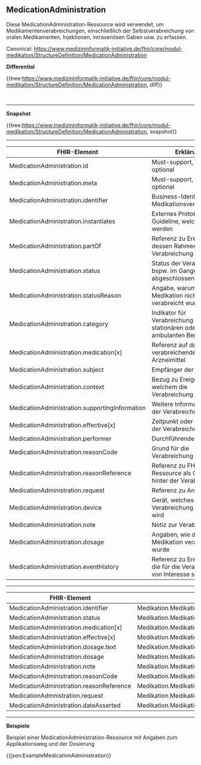 ## MedicationAdministration

Diese MedicationAdministration-Ressource wird verwendet, um Medikamentenverabreichungen, einschließlich der Selbstverabreichung von oralen Medikamenten, Injektionen, intravenösen Gaben usw. zu erfassen.

Canonical:
https://www.medizininformatik-initiative.de/fhir/core/modul-medikation/StructureDefinition/MedicationAdministration

**Differential**

{{tree:https://www.medizininformatik-initiative.de/fhir/core/modul-medikation/StructureDefinition/MedicationAdministration, diff}}

<br>

---

**Snapshot**

{{tree:https://www.medizininformatik-initiative.de/fhir/core/modul-medikation/StructureDefinition/MedicationAdministration, snapshot}}


---

| FHIR-Element | Erklärung |
|--------------|-----------|
| MedicationAdministration.id | Must-support, jedoch optional | 
| MedicationAdministration.meta | Must-support, jedoch optional |
| MedicationAdministration.identifier | Business-Identifier der Medikationsverabreichung |
| MedicationAdministration.instantiates | Externes Protokoll oder Guideline, welche befolgt werden |
| MedicationAdministration.partOf | Referenz zu Ereignis in dessen Rahmen die Verabreichung erfolgt |
| MedicationAdministration.status | Status der Verabreichung, bspw. im Gange oder abgeschlossen |
| MedicationAdministration.statusReason | Angabe, warum Medikation nicht verabreicht wurde. |
| MedicationAdministration.category | Indikator für Verabreichung im stationären oder ambulanten Bereich |
| MedicationAdministration.medication[x]| Referenz auf das zu verabreichende Arzneimittel |
| MedicationAdministration.subject | Empfänger der Medikation |
| MedicationAdministration.context | Bezug zu Ereignis in welchem die Verabreichung erfolgt |
| MedicationAdministration.supportingInformation | Weitere Informationen zu der Verabreichung |
| MedicationAdministration.effective[x] | Zeitpunkt oder Periode der Verabreichung |
| MedicationAdministration.performer | Durchführende Person |
| MedicationAdministration.reasonCode | Grund für die Verabreichung |
| MedicationAdministration.reasonReference | Referenz zu FHIR-Ressource als Grund hinter der Verabreichung |
| MedicationAdministration.request | Referenz zu Anforderung |
| MedicationAdministration.device | Gerät, welches zur Verabreichung genutzt wird |
| MedicationAdministration.note | Notiz zur Verabreichung |
| MedicationAdministration.dosage | Angaben, wie die Medikation verabreicht wurde |
| MedicationAdministration.eventHistory | Referenz zu Ereignissen, die für die Verabreichung von Interesse sein können |

---

| FHIR-Element | Logischer Datensatz |
|---|---|
| MedicationAdministration.identifier | Medikation.Medikationseintrag.Identifikation |
| MedicationAdministration.status | Medikation.Medikationseintrag.Status |
| MedicationAdministration.medication[x] | Medikation.Medikationseintrag.Arzneimittel/Wirkstoff/Rezeptur |
| MedicationAdministration.effective[x] | Medikation.Medikationseintrag.Einnahmedauer |
| MedicationAdministration.dosage.text | Medikation.Medikationseintrag.Dosierung (Freitext) |
| MedicationAdministration.dosage | Medikation.Medikationseintrag.Dosierung (strukturiert) |
| MedicationAdministration.note | Medikation.Medikationseintrag.Hinweis |
| MedicationAdministration.reasonCode | Medikation.Medikationseintrag.Behandlungsgrund |
| MedicationAdministration.reasonReference | Medikation.Medikationseintrag.Behandlungsgrund |
| MedicationAdmnistration.request | Medikation.Medikationseintrag.Bezug zu Verordnung |
| MedicationAdministration.dateAsserted | Medikation.Medikationseintrag.Datum des Eintrags |

---
**Beispiele**

Beispiel einer MedicationAdministration-Ressource mit Angaben zum Applikationsweg und der Dosierung

{{json:ExampleMedicationAdministration}}
